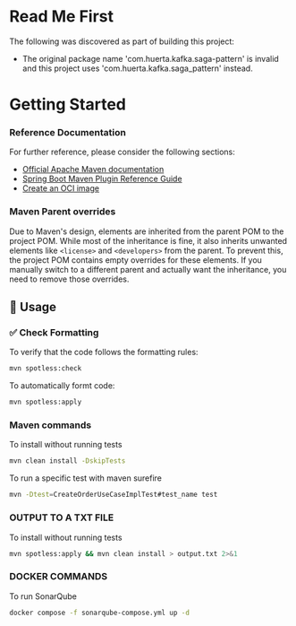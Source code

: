 # Read Me First

The following was discovered as part of building this project:

- The original package name 'com.huerta.kafka.saga-pattern' is invalid and this project uses 'com.huerta.kafka.saga_pattern' instead.

# Getting Started

### Reference Documentation

For further reference, please consider the following sections:

- [Official Apache Maven documentation](https://maven.apache.org/guides/index.html)
- [Spring Boot Maven Plugin Reference Guide](https://docs.spring.io/spring-boot/3.5.0/maven-plugin)
- [Create an OCI image](https://docs.spring.io/spring-boot/3.5.0/maven-plugin/build-image.html)

### Maven Parent overrides

Due to Maven's design, elements are inherited from the parent POM to the project POM.
While most of the inheritance is fine, it also inherits unwanted elements like `<license>` and `<developers>` from the parent.
To prevent this, the project POM contains empty overrides for these elements.
If you manually switch to a different parent and actually want the inheritance, you need to remove those overrides.

## 🧪 Usage

### ✅ Check Formatting

To verify that the code follows the formatting rules:

```bash
mvn spotless:check
```

To automatically formt code:

```bash
mvn spotless:apply
```

### Maven commands

To install without running tests

```bash
mvn clean install -DskipTests
```

To run a specific test with maven surefire

```bash
mvn -Dtest=CreateOrderUseCaseImplTest#test_name test
```

### OUTPUT TO A TXT FILE

To install without running tests

```bash
mvn spotless:apply && mvn clean install > output.txt 2>&1
```

### DOCKER COMMANDS

To run SonarQube

```bash
docker compose -f sonarqube-compose.yml up -d
```
